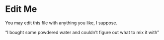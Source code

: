# Edit Me

You may edit this file with anything you like, I suppose.


“I bought some powdered water and couldn’t figure out what to mix it with”